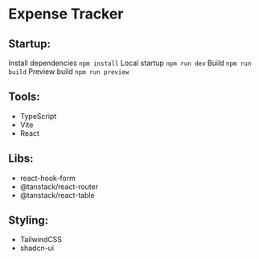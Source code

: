 # Expense Tracker

## Startup:

Install dependencies `npm install`
Local startup `npm run dev`
Build `npm run build`
Preview build `npm run preview`

## Tools:

- TypeScript
- Vite
- React

## Libs:

- react-hook-form
- @tanstack/react-router
- @tanstack/react-table

## Styling:

- TailwindCSS
- shadcn-ui
